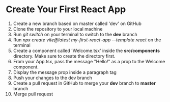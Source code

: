 # Create Your First React App

1. Create a new branch based on master called 'dev' on GitHub
2. Clone the repository to your local machine
3. Run _git switch_ on your terminal to switch to the **dev** branch
4. Run _npx create vite@latest my-first-react-app --template react_ on the terminal
5. Create a component called 'Welcome.tsx' inside the **src/components** directory. Make sure to create the directory first.
6. From your App.tsx, pass the message "Hello!" as a prop to the Welcome component.
7. Display the message prop inside a paragraph tag
8. Push your changes to the dev branch
9. Create a pull request in GitHub to merge your **dev** branch to **master** branch
10. Merge pull request
